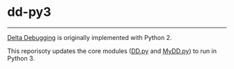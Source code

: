 # dd-py3
- - -

[Delta Debugging](https://www.st.cs.uni-saarland.de/dd/) is originally implemented with Python 2.

This reporisoty updates the core modules ([DD.py](https://www.st.cs.uni-saarland.de/dd/DD.py) and [MyDD.py](https://www.st.cs.uni-saarland.de/dd/MyDD.py)) to run in Python 3.

